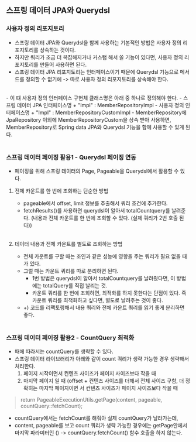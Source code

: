 ## 스프링 데이터 JPA와 Querydsl

### 사용자 정의 리포지토리
- 스프링 데이터 JPA와 Querydsl을 함께 사용하는 기본적인 방법은 사용자 정의 리포지토리를 상속하는 것이다.
- 하지만 쿼리가 조금 더 복잡해지거나 커스텀 해서 쓸 기능이 있다면, 사용자 정의 리포지토리를 만들어 사용하면 된다.
- 스프링 데이터 JPA 리포지토리는 인터페이스이기 때문에 Querydsl 기능으로 메서드를 정의할 수 없기에 -> 따로 사용자 정의 리포지토리를 상속해야 한다.<br>
<br>
- 이 떄 사용자 정의 인터페이스 구현체 클래스명은 아래 중 하나로 정의해야 한다.
    - 스프링 데이터 JPA 인터페이스명 + "Impl" : MemberRepositoryImpl
    - 사용자 정의 인터페이스명 + "Impl" : MemberRepositoryCustomImpl
- MemberRepository에 JpaRepository 이외에 MemberRepositoryCustom을 상속 받아 사용하면, MemberRepository로 Spring data JPA와 Querydsl 기능을 함께 사용할 수 있게 된다.<br>
  <br>

### 스프링 데이터 페이징 활용1 - Querydsl 페이징 연동
- 페이징을 위해 스프링 데이터의 Page, Pageable을 Querydsl에서 활용할 수 있다.

1. 전체 카운트를 한 번에 조회하는 단순한 방법
    - pageable에서 offset, limit 정보를 추출해서 쿼리 조건에 추가한다.
    - fetchResults()를 사용하면 querydsl이 알아서 totalCountquery를 날려준다. (내용과 전체 카운트를 한 번에 조회할 수 있다. (실제 쿼리가 2번 호출 된다)) <br>
   <br>
      
2. 데이터 내용과 전체 카운트를 별도로 조회하는 방법
    - 전체 카운트를 구할 때는 조인과 같은 성능에 영향을 주는 쿼리가 필요 없을 때가 있다.
    - 그럴 때는 카운트 쿼리를 따로 분리하면 된다.
        - 1번 방법은 querydsl이 알아서 totalCountquery를 날려줬다면, 이 방법에는 totalQuery를 직접 날리는 것.
        - 카운트 쿼리를 한 번에 조회하면, 최적화를 하지 못한다는 단점이 있다. 즉 카운트 쿼리를 최적화하고 싶다면, 별도로 날려주는 것이 좋다.
    - +) 코드를 리팩토링해서 내용 쿼리와 전체 카운트 쿼리를 읽기 좋게 분리하면 좋다.<br>
      <br>

### 스프링 데이터 페이징 활용2 - CountQuery 최적화
- 때에 따라서는 countQuery를 생략할 수 있다.
- 스프링 데이터 라이브러리가 아래와 같이 count 쿼리가 생략 가능한 경우 생략해서 처리한다.
    1. 페이지 시작이면서 컨텐츠 사이즈가 페이지 사이즈보다 작을 때
    2. 마지막 페이지 일 때 (offset + 컨텐츠 사이즈를 더해서 전체 사이즈 구함, 더 정확히는 마지막 페이지이면 서 컨텐츠 사이즈가 페이지 사이즈보다 작을 때

> return PageableExecutionUtils.getPage(content, pageable, countQuery::fetchCount);
- countQuery에서는 fetchCount를 해줘야 실제 countQuery가 날라가는데,
- content, pageable를 보고 count 쿼리가 생략 가능한 경우에는 getPage안에서 마지막 파라미터인 () -> countQuery.fetchCount() 함수 호출을 하지 않는다. <br>
  <br>

